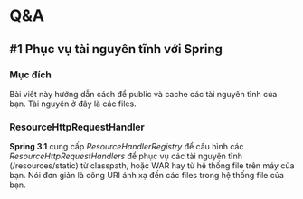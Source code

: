 # Q&A

## #1 Phục vụ tài nguyên tĩnh với Spring

### Mục đích

Bài viết này hướng dẫn cách để public và cache các tài nguyên tĩnh của bạn. Tài nguyên ở đây là các files.

### ResourceHttpRequestHandler

**Spring 3.1** cung cấp *ResourceHandlerRegistry* để cấu hình các *ResourceHttpRequestHandlers* để phục vụ các tài nguyên tĩnh (/resources/static) từ classpath, hoặc WAR hay từ hệ thống file trên máy của bạn. Nói đơn giản là công URI ánh xạ đến các files trong hệ thống file của bạn.